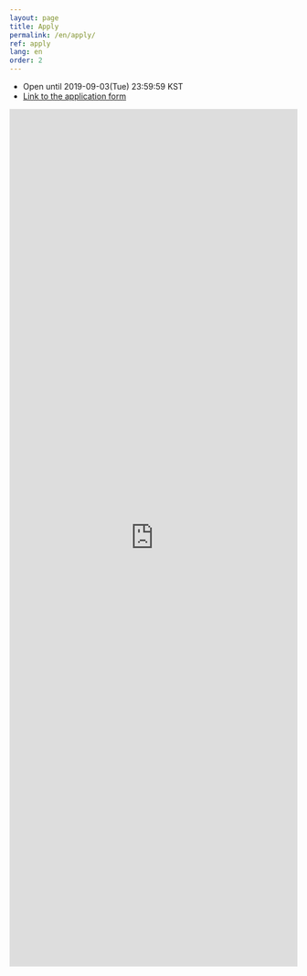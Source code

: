 ```yaml
---
layout: page
title: Apply
permalink: /en/apply/
ref: apply
lang: en
order: 2
---
```


- Open until 2019-09-03(Tue) 23:59:59 KST
- [Link to the application form](https://docs.google.com/forms/d/e/1FAIpQLSdMxBbHfWTWZ1MGVK2ELAZz06r4-T3hSokb2iaffjGfQGtr-Q/viewform)

<iframe src="https://docs.google.com/forms/d/e/1FAIpQLSdMxBbHfWTWZ1MGVK2ELAZz06r4-T3hSokb2iaffjGfQGtr-Q/viewform" frameborder="0" width="100%" height="1500px"></iframe>
